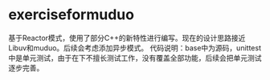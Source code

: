 # exerciseformuduo
基于Reactor模式，使用了部分C++的新特性进行编写。现在的设计思路接近Libuv和muduo。后续会考虑添加异步模式。
代码说明：base中为源码，unittest中是单元测试，由于在下不擅长测试工作，没有覆盖全部功能，后续会把单元测试逐步完善。
